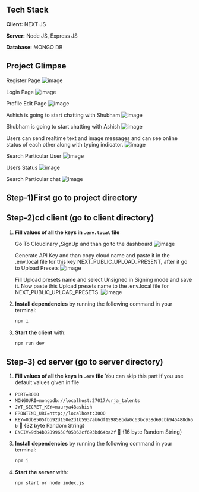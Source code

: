 ## Tech Stack

**Client:** NEXT JS

**Server:** Node JS, Express JS

**Database:** MONGO DB

## Project Glimpse
Register Page
![image](https://github.com/Ashish48Maurya/urja_talents/blob/master/Pics/Screenshot%20(1).png)


Login Page
![image](https://github.com/Ashish48Maurya/urja_talents/blob/master/Pics/Screenshot%20(2).png)

Profile Edit Page
![image](https://github.com/Ashish48Maurya/urja_talents/blob/master/Pics/Screenshot%20(3).png)

Ashish is going to start chatting with Shubham
![image](https://github.com/Ashish48Maurya/urja_talents/blob/master/Pics/Screenshot%20(4).png)

Shubham is going to start chatting with Ashish
![image](https://github.com/Ashish48Maurya/urja_talents/blob/master/Pics/Screenshot%20(5).png)

Users can send realtime text and image messages and can see online status of each other along with typing indicator. 
![image](https://github.com/Ashish48Maurya/urja_talents/blob/master/Pics/Screenshot%20(6).png)


Search Particular User
![image](https://github.com/Ashish48Maurya/urja_talents/blob/master/Pics/Screenshot%20(7).png)


Users Status
![image](https://github.com/Ashish48Maurya/urja_talents/blob/master/Pics/Screenshot%20(8).png)


Search Particular chat
![image](https://github.com/Ashish48Maurya/urja_talents/blob/master/Pics/Screenshot%20(9).png)



## Step-1)First go to project directory
## Step-2)cd client  (go to client directory)


1. **Fill values of all the keys in `.env.local` file**

     Go To Cloudinary ,SignUp and than go to the dashboard
     ![image](https://github.com/user-attachments/assets/334de7c6-ad13-4593-a461-ed785b1f30a8)

      Generate API Key and than copy cloud name and paste it in the .env.local file for this key NEXT_PUBLIC_UPLOAD_PRESENT, after it go to Upload Presets
     ![image](https://github.com/user-attachments/assets/773621db-8d4d-4224-909b-605f5fe89258)

     Fill Upload presets name and select Unsigned in Signing mode and save it. Now paste this Upload presets name to the .env.local file for NEXT_PUBLIC_UPLOAD_PRESETS.
     ![image](https://github.com/user-attachments/assets/28b74b01-1d5a-495c-a4e1-5ebec4818e9e)




4. **Install dependencies** by running the following command in your terminal:

    ```bash
    npm i
    ```

5. **Start the client** with:

    ```bash
    npm run dev
    ```

## Step-3) cd server (go to server directory)

1. **Fill values of all the keys in `.env` file**  You can skip this part if you  use default values given in file
-	`PORT=8000`
-	`MONGOURI=mongodb://localhost:27017/urja_talents`
-	`JWT_SECRET_KEY=maurya48ashish`
-	`FRONTEND_URI=http://localhost:3000`
-	`KEY=0db8505fbb92d150e2d1b5937ab6df159858bda0c63bc938d69cbb945488d65b`          {32 byte Random String}
-	`ENCIV=9db4b02899658f05362cf693bd64ba2f`     {16 byte Random String}

3. **Install dependencies** by running the following command in your terminal:

    ```bash
    npm i
    ```
4. **Start the server** with:

    ```bash
    npm start or node index.js
    ```
